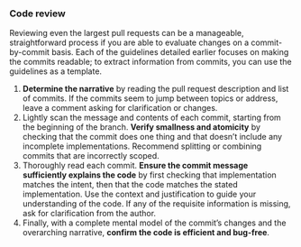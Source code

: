 ### **Code review**

Reviewing even the largest pull requests can be a manageable, straightforward process if you are able to evaluate changes on a commit-by-commit basis. Each of the guidelines detailed earlier focuses on making the commits readable; to extract information from commits, you can use the guidelines as a template.

1. **Determine the narrative** by reading the pull request description and list of commits. If the commits seem to jump between topics or address, leave a comment asking for clarification or changes.
2. Lightly scan the message and contents of each commit, starting from the beginning of the branch. **Verify smallness and atomicity** by checking that the commit does one thing and that doesn’t include any incomplete implementations. Recommend splitting or combining commits that are incorrectly scoped.
3. Thoroughly read each commit. **Ensure the commit message sufficiently explains the code** by first checking that implementation matches the intent, then that the code matches the stated implementation. Use the context and justification to guide your understanding of the code. If any of the requisite information is missing, ask for clarification from the author.
4. Finally, with a complete mental model of the commit’s changes and the overarching narrative, **confirm the code is efficient and bug-free**.

